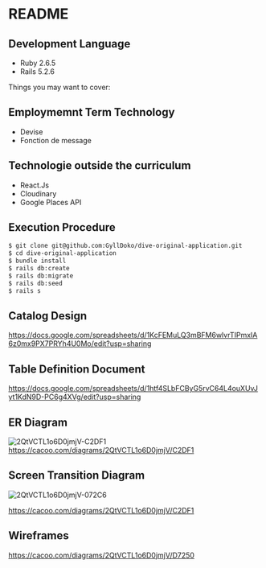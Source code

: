 # README

## Development Language

- Ruby 2.6.5
- Rails 5.2.6

Things you may want to cover:

## Employmemnt Term Technology

- Devise
- Fonction de message

## Technologie outside the curriculum

- React.Js
- Cloudinary
- Google Places API

## Execution Procedure

```bash
$ git clone git@github.com:GyllDoko/dive-original-application.git
$ cd dive-original-application
$ bundle install
$ rails db:create
$ rails db:migrate
$ rails db:seed
$ rails s
```

## Catalog Design

https://docs.google.com/spreadsheets/d/1KcFEMuLQ3mBFM6wlvrTIPmxIA6z0mx9PX7PRYh4U0Mo/edit?usp=sharing

## Table Definition Document

https://docs.google.com/spreadsheets/d/1htf4SLbFCByG5rvC64L4ouXUvJyt1KdN9D-PC6g4XVg/edit?usp=sharing

## ER Diagram

![2QtVCTL1o6D0jmjV-C2DF1](https://user-images.githubusercontent.com/58073797/135506917-807f1dca-d098-4102-95df-07f5ec9bdab6.png)
https://cacoo.com/diagrams/2QtVCTL1o6D0jmjV/C2DF1

## Screen Transition Diagram

![2QtVCTL1o6D0jmjV-072C6](https://user-images.githubusercontent.com/58073797/135506744-ddca766f-13e6-4bf6-a6c2-9d1514815663.png)

https://cacoo.com/diagrams/2QtVCTL1o6D0jmjV/C2DF1

## Wireframes

https://cacoo.com/diagrams/2QtVCTL1o6D0jmjV/D7250
